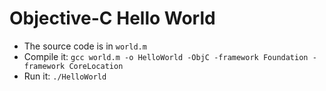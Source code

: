 # Objective-C Hello World

* The source code is in `world.m`
* Compile it: `gcc world.m -o HelloWorld -ObjC -framework Foundation -framework CoreLocation`
* Run it: `./HelloWorld`
